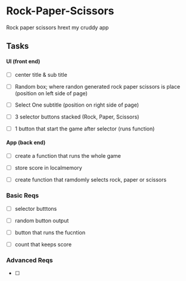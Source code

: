 # Rock-Paper-Scissors
Rock paper scissors hrext my cruddy app

 ## Tasks

#### UI (front end)
- [ ] center title & sub title
- [ ] Random box; where randon generated rock paper scissors is place (position on left side of page)
- [ ] Select One subtitle (position on right side of page)
- [ ] 3 selector buttons stacked (Rock, Paper, Scissors)
- [ ] 1 button that start the game after selector (runs function)


#### App (back end)
- [ ] create a function that runs the whole game
- [ ] store score in localmemory
- [ ] create function that ramdomly selects rock, paper or scissors


 ### Basic Reqs
- [ ] selector butttons
- [ ] random button output
- [ ] button that runs the fucntion
- [ ] count that keeps score


 ### Advanced Reqs
- [ ]